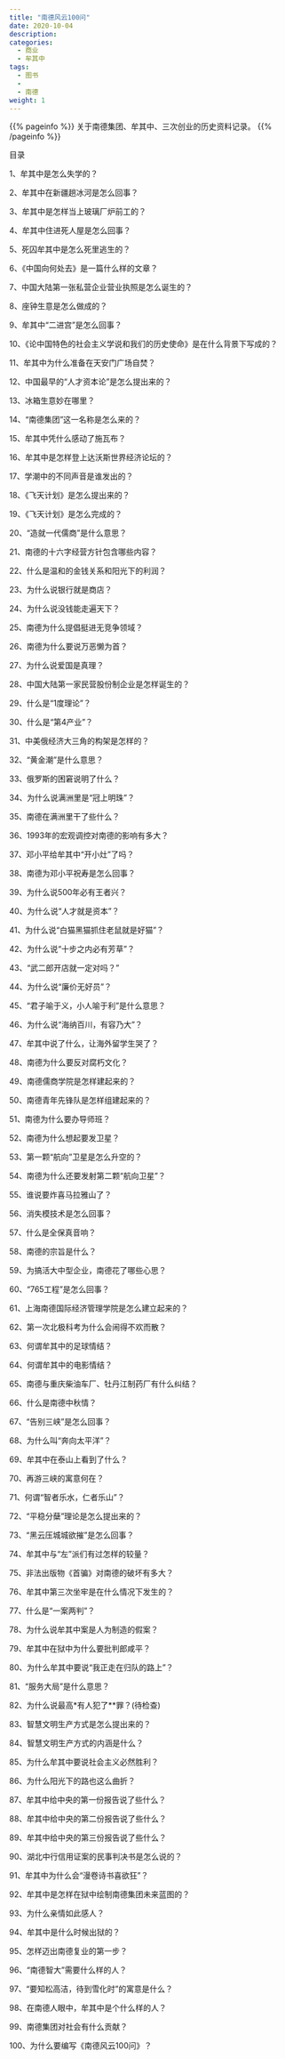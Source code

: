 ```yaml
---
title: "南德风云100问"
date: 2020-10-04
description: 
categories:
  - 商业
  - 牟其中
tags:
  - 图书
  - 
  - 南德
weight: 1
---
```



{{% pageinfo %}}
关于南德集团、牟其中、三次创业的历史资料记录。
{{% /pageinfo %}}



目录


1、牟其中是怎么失学的？

2、牟其中在新疆趟冰河是怎么回事？

3、牟其中是怎样当上玻璃厂炉前工的？

4、牟其中住进死人屋是怎么回事？

5、死囚牟其中是怎么死里逃生的？

6、《中国向何处去》是一篇什么样的文章？ 

7、中国大陆第一张私营企业营业执照是怎么诞生的？

8、座钟生意是怎么做成的？

9、牟其中“二进宫”是怎么回事？

10、《论中国特色的社会主义学说和我们的历史使命》是在什么背景下写成的？

11、牟其中为什么准备在天安门广场自焚？

12、中国最早的“人才资本论”是怎么提出来的？

13、冰箱生意妙在哪里？

14、“南德集团”这一名称是怎么来的？ 

15、牟其中凭什么感动了施瓦布？

16、牟其中是怎样登上达沃斯世界经济论坛的？

17、学潮中的不同声音是谁发出的？

18、《飞天计划》是怎么提出来的？

19、《飞天计划》是怎么完成的？

20、“造就一代儒商”是什么意思？

21、南德的十六字经营方针包含哪些内容？

22、什么是温和的金钱关系和阳光下的利润？

23、为什么说银行就是商店？

24、为什么说没钱能走遍天下？

25、南德为什么提倡挺进无竞争领域？

26、南德为什么要说万恶懒为首？

27、为什么说爱国是真理？

28、中国大陆第一家民营股份制企业是怎样诞生的？

29、什么是“1度理论”？ 

30、什么是“第4产业”？ 

31、中美俄经济大三角的构架是怎样的？

32、“黄金潮”是什么意思？

33、俄罗斯的困窘说明了什么？

34、为什么说满洲里是“冠上明珠”？ 

35、南德在满洲里干了些什么？

36、1993年的宏观调控对南德的影响有多大？

37、邓小平给牟其中“开小灶”了吗？

38、南德为邓小平祝寿是怎么回事？

39、为什么说500年必有王者兴？

40、为什么说“人才就是资本”？ 

41、为什么说“白猫黑猫抓住老鼠就是好猫”？ 

42、为什么说“十步之内必有芳草”？ 

43、“武二郎开店就一定对吗？”

44、为什么说“廉价无好员”？ 

45、“君子喻于义，小人喻于利”是什么意思？

46、为什么说“海纳百川，有容乃大”？ 

47、牟其中说了什么，让海外留学生哭了？

48、南德为什么要反对腐朽文化？

49、南德儒商学院是怎样建起来的？

50、南德青年先锋队是怎样组建起来的？

51、南德为什么要办导师班？

52、南德为什么想起要发卫星？

53、第一颗“航向”卫星是怎么升空的？

54、南德为什么还要发射第二颗“航向卫星”？ 

55、谁说要炸喜马拉雅山了？

56、消失模技术是怎么回事？

57、什么是全保真音响？

58、南德的宗旨是什么？

59、为搞活大中型企业，南德花了哪些心思？

60、“765工程”是怎么回事？

61、上海南德国际经济管理学院是怎么建立起来的？

62、第一次北极科考为什么会闹得不欢而散？

63、何谓牟其中的足球情结？

64、何谓牟其中的电影情结？

65、南德与重庆柴油车厂、牡丹江制药厂有什么纠结？

66、什么是南德中秋情？

67、“告别三峡”是怎么回事？

68、为什么叫“奔向太平洋”？ 

69、牟其中在泰山上看到了什么？

70、再游三峡的寓意何在？

71、何谓“智者乐水，仁者乐山”？ 

72、“平稳分蘖”理论是怎么提出来的？

73、“黑云压城城欲摧”是怎么回事？

74、牟其中与“左”派们有过怎样的较量？

75、非法出版物《首骗》对南德的破坏有多大？

76、牟其中第三次坐牢是在什么情况下发生的？

77、什么是“一案两判”？ 

78、为什么说牟其中案是人为制造的假案？

79、牟其中在狱中为什么要批判郎咸平？

80、为什么牟其中要说“我正走在归队的路上”？ 

81、“服务大局”是什么意思？

82、为什么说最高*有人犯了**罪？(待检查)

83、智慧文明生产方式是怎么提出来的？

84、智慧文明生产方式的内涵是什么？

85、为什么牟其中要说社会主义必然胜利？

86、为什么阳光下的路也这么曲折？

87、牟其中给中央的第一份报告说了些什么？

88、牟其中给中央的第二份报告说了些什么？

89、牟其中给中央的第三份报告说了些什么？

90、湖北中行信用证案的民事判决书是怎么说的？

91、牟其中为什么会“漫卷诗书喜欲狂”？ 

92、牟其中是怎样在狱中绘制南德集团未来蓝图的？

93、为什么亲情如此感人？

94、牟其中是什么时候出狱的？

95、怎样迈出南德复业的第一步？

96、“南德智大”需要什么样的人？

97、“要知松高洁，待到雪化时”的寓意是什么？

98、在南德人眼中，牟其中是个什么样的人？

99、南德集团对社会有什么贡献？

100、为什么要编写《南德风云100问》？



